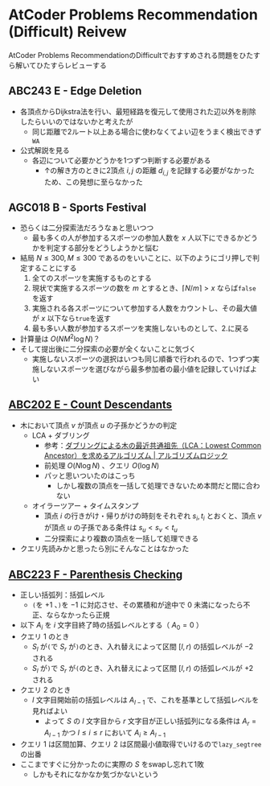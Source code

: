 # AtCoder Problems Recommendation (Difficult) Reivew
AtCoder Problems RecommendationのDifficultでおすすめされる問題をひたすら解いてひたすらレビューする

## ABC243 E - Edge Deletion
- 各頂点からDijkstra法を行い、最短経路を復元して使用された辺以外を削除したらいいのではないかと考えたが
  - 同じ距離で2ルート以上ある場合に使わなくてよい辺をうまく検出できず`WA`
- 公式解説を見る
  - 各辺について必要かどうかを1つずつ判断する必要がある
    - ↑の解き方のときに2頂点 $i, j$ の距離 $d_{i,j}$ を記録する必要がなかったため、この発想に至らなかった

## AGC018 B - Sports Festival
- 恐らくは二分探索法だろうなぁと思いつつ
  - 最も多くの人が参加するスポーツの参加人数を $x$ 人以下にできるかどうかを判定する部分をどうしようかと悩む
- 結局 $N \leq 300, M \leq 300$ であるのをいいことに、以下のようにゴリ押しで判定することにする
    1. 全てのスポーツを実施するものとする
    1. 現状で実施するスポーツの数を $m$ とするとき、$\lceil N/m \rceil \gt x$ ならば`false`を返す
    1. 実施される各スポーツについて参加する人数をカウントし、その最大値が $x$ 以下なら`true`を返す
    1. 最も多い人数が参加するスポーツを実施しないものとして、2.に戻る
- 計算量は $O(NM^2 \log N)$？
- そして提出後に二分探索の必要が全くないことに気づく
  - 実施しないスポーツの選択はいつも同じ順番で行われるので、1つずつ実施しないスポーツを選びながら最多参加者の最小値を記録していけばよい

## [ABC202 E - Count Descendants](https://atcoder.jp/contests/abc202/tasks/abc202_e)
- 木において頂点 $v$ が頂点 $u$ の子孫かどうかの判定
  - LCA + ダブリング
    - 参考：[ダブリングによる木の最近共通祖先（LCA：Lowest Common Ancestor）を求めるアルゴリズム | アルゴリズムロジック](https://algo-logic.info/lca/)
    - 前処理 $O(N \log N)$ 、クエリ $O(\log N)$
    - パッと思いついたのはこっち
      - しかし複数の頂点を一括して処理できないため本問だと間に合わない
  - オイラーツアー + タイムスタンプ
    - 頂点 $i$ の行きがけ・帰りがけの時刻をそれぞれ $s_i, t_i$ とおくと、頂点 $v$ が頂点 $u$ の子孫である条件は $s_u < s_v < t_u$
    - 二分探索により複数の頂点を一括して処理できる
- クエリ先読みかと思ったら別にそんなことはなかった

## [ABC223 F - Parenthesis Checking](https://atcoder.jp/contests/abc223/tasks/abc223_f)
- 正しい括弧列：括弧レベル
  - `(`を $+1$ 、`)`を $-1$ に対応させ、その累積和が途中で $0$ 未満になったら不正、ならなかったら正規
- 以下 $A_i$ を $i$ 文字目終了時の括弧レベルとする（ $A_0 = 0$ ）
- クエリ $1$ のとき
  - $S_l$ が`(`で $S_r$ が`)`のとき、入れ替えによって区間 $[l, r)$ の括弧レベルが $-2$ される
  - $S_l$ が`)`で $S_r$ が`(`のとき、入れ替えによって区間 $[l, r)$ の括弧レベルが $+2$ される
- クエリ $2$ のとき
  - $l$ 文字目開始前の括弧レベルは $A_{l-1}$ で、これを基準として括弧レベルを見ればよい
    - よって $S$ の $l$ 文字目から $r$ 文字目が正しい括弧列になる条件は $A_r = A_{l-1}$ かつ $l \leq i \leq r$ において $A_i \geq A_{l-1}$
- クエリ $1$ は区間加算、クエリ $2$ は区間最小値取得でいけるので`lazy_segtree`の出番
- ここまですぐに分かったのに実際の $S$ をswapし忘れて1敗
  - しかもそれになかなか気づかないという
